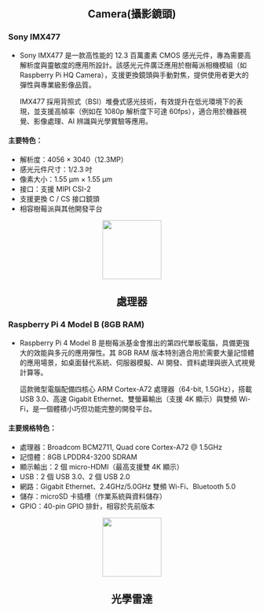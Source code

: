 ## <div align="center">Camera(攝影鏡頭)</div> 
### Sony IMX477
- Sony IMX477 是一款高性能的 12.3 百萬畫素 CMOS 感光元件，專為需要高解析度與靈敏度的應用所設計。該感光元件廣泛應用於樹莓派相機模組（如 Raspberry Pi HQ Camera），支援更換鏡頭與手動對焦，提供使用者更大的彈性與專業級影像品質。

    IMX477 採用背照式（BSI）堆疊式感光技術，有效提升在低光環境下的表現，並支援高幀率（例如在 1080p 解析度下可達 60fps），適合用於機器視覺、影像處理、AI 辨識與光學實驗等應用。

#### 主要特色：
- 解析度：4056 × 3040（12.3MP）
- 感光元件尺寸：1/2.3 吋
- 像素大小：1.55 μm × 1.55 μm
- 接口：支援 MIPI CSI-2
- 支援更換 C / CS 接口鏡頭
- 相容樹莓派與其他開發平台

<div align="center">
<img width="120" height="120" src="../../img/Sony_IMX477.png">
</div>

## <div align="center">處理器</div>
### Raspberry Pi 4 Model B (8GB RAM)  
- Raspberry Pi 4 Model B 是樹莓派基金會推出的第四代單板電腦，具備更強大的效能與多元的應用彈性。其 8GB RAM 版本特別適合用於需要大量記憶體的應用場景，如桌面替代系統、伺服器模擬、AI 開發、資料處理與嵌入式視覺計算等。

    這款微型電腦配備四核心 ARM Cortex-A72 處理器（64-bit, 1.5GHz），搭載 USB 3.0、高速 Gigabit Ethernet、雙螢幕輸出（支援 4K 顯示）與雙頻 Wi-Fi，是一個體積小巧但功能完整的開發平台。
#### 主要規格特色：
- 處理器：Broadcom BCM2711, Quad core Cortex-A72 @ 1.5GHz
- 記憶體：8GB LPDDR4-3200 SDRAM
- 顯示輸出：2 個 micro-HDMI（最高支援雙 4K 顯示）
- USB：2 個 USB 3.0、2 個 USB 2.0
- 網路：Gigabit Ethernet、2.4GHz/5.0GHz 雙頻 Wi-Fi、Bluetooth 5.0
- 儲存：microSD 卡插槽（作業系統與資料儲存）
- GPIO：40-pin GPIO 排針，相容於先前版本
<div align="center">
<img width="120" height="120" src="../../img/Raspberry_Pi.png">
</div>

## <div align="center">光學雷達</div>
### 

